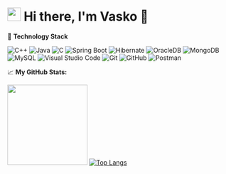 # <img src="https://raw.githubusercontent.com/iampavangandhi/iampavangandhi/master/gifs/Hi.gif" width="30px"> Hi there, I'm Vasko :wave:

:rocket: **Technology Stack**

![C++](https://img.shields.io/badge/c++-%2300599C.svg?style=for-the-badge&logo=c%2B%2B&logoColor=white)
![Java](https://img.shields.io/badge/Java-ED8B00?style=for-the-badge&logo=java&logoColor=white)
![C](https://img.shields.io/badge/c-%2300599C.svg?style=for-the-badge&logo=c&logoColor=white)
![Spring Boot](https://img.shields.io/badge/SpringBoot-6DB33F?style=for-the-badge&logo=spring&logoColor=white)
![Hibernate](https://img.shields.io/badge/Hibernate-59666C?style=for-the-badge&logo=Hibernate&logoColor=white)
![OracleDB](https://img.shields.io/badge/Oracle-F80000?style=for-the-badge&logo=oracle&logoColor=black)
![MongoDB](https://img.shields.io/badge/MongoDB-%234ea94b.svg?style=for-the-badge&logo=mongodb&logoColor=white)
![MySQL](https://img.shields.io/badge/MySQL-005C84?style=for-the-badge&logo=mysql&logoColor=white)
![Visual Studio Code](https://img.shields.io/badge/Visual%20Studio%20Code-0078d7.svg?style=for-the-badge&logo=visual-studio-code&logoColor=white)
![Git](https://img.shields.io/badge/git-%23F05033.svg?style=for-the-badge&logo=git&logoColor=white)
![GitHub](https://img.shields.io/badge/github-%23121011.svg?style=for-the-badge&logo=github&logoColor=white)
![Postman](https://img.shields.io/badge/Postman-FF6C37?style=for-the-badge&logo=postman&logoColor=white)

:chart_with_upwards_trend: **My GitHub Stats:**

<img height="180em" src="https://github-readme-stats.vercel.app/api?username=vaskobistanovski&show_icons=true&hide_border=true&&count_private=true&include_all_commits=true" /> [![Top Langs](https://github-readme-stats-git-masterrstaa-rickstaa.vercel.app/api/top-langs/?username=vaskobistanovski)](https://github.com/anuraghazra/github-readme-stats)

<!---
vaskobistanovski/vaskobistanovski is a ✨ special ✨ repository because its `README.md` (this file) appears on your GitHub profile.
You can click the Preview link to take a look at your changes.
--->
